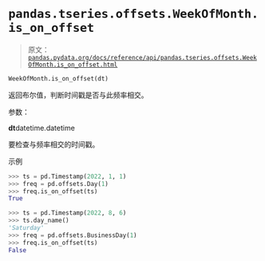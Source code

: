 # `pandas.tseries.offsets.WeekOfMonth.is_on_offset`

> 原文：[`pandas.pydata.org/docs/reference/api/pandas.tseries.offsets.WeekOfMonth.is_on_offset.html`](https://pandas.pydata.org/docs/reference/api/pandas.tseries.offsets.WeekOfMonth.is_on_offset.html)

```py
WeekOfMonth.is_on_offset(dt)
```

返回布尔值，判断时间戳是否与此频率相交。

参数：

**dt**datetime.datetime

要检查与频率相交的时间戳。

示例

```py
>>> ts = pd.Timestamp(2022, 1, 1)
>>> freq = pd.offsets.Day(1)
>>> freq.is_on_offset(ts)
True 
```

```py
>>> ts = pd.Timestamp(2022, 8, 6)
>>> ts.day_name()
'Saturday'
>>> freq = pd.offsets.BusinessDay(1)
>>> freq.is_on_offset(ts)
False 
```
